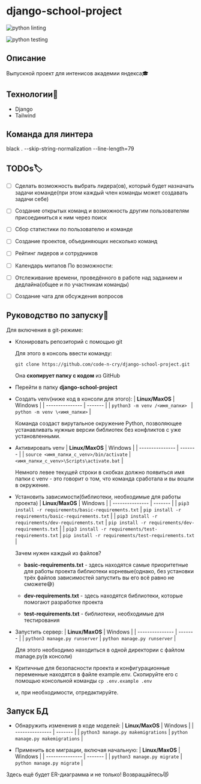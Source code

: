 # django-school-project

![python linting](https://github.com/code-n-cry/django-school-project/actions/workflows/python-linting.yml/badge.svg)

![python testing](https://github.com/code-n-cry/django-school-project/actions/workflows/python-testing.yml/badge.svg)

## Описание
Выпускной проект для интенисов академии яндекса🎓

## Технологии📜
- Django
- Tailwind

## Команда для линтера
black . --skip-string-normalization --line-length=79

## TODOs🏷️
- [ ] Сделать возможность выбрать лидера(ов), который будет назначать задачи команде(при этом каждый член команды может создавать задачи себе)
- [ ] Создание открытых команд и возможность другим пользователям присоединиться к ним через поиск
- [ ] Сбор статистики по пользователю и команде
- [ ] Создание проектов, объединяющих несколько команд
- [ ] Рейтинг лидеров и сотрудников
- [ ] Календарь митапов
По возможности:
- [ ] Отслеживание времени, проведённого в работе над заданием и дедлайна(общее и по участникам команды)
- [ ] Создание чата для обсуждения вопросов


## Руководство по запуску🔑
Для включения в git-режиме:
- Клонировать репозиторий с помощью git

  Для этого в консоль ввести команду:
  ```Shell
  git clone https://github.com/code-n-cry/django-school-project.git
  ```
  Она **скопирует папку с кодом** из GitHub

- Перейти в папку **django-school-project**

- Создать venv(ниже код в консоли для этого):
  | **Linux/MaxOS** | Windows |
  | --------------- | ------- |
  | ```python3 -m venv /<имя_папки> ``` | ``` python -m venv \<имя_папки> ``` |
  
  Команда создаст вирутальное окружение Python, позволяющее устанавливать нужные версии библиотек без конфликтов с уже установленными.

- Активировать venv
  | **Linux/MaxOS** | Windows |
  | --------------- | ------- |
  | ``` source <имя_папки_с_venv>/bin/activate ``` | ``` <имя_папки_c_venv>\Scripts\activate.bat ``` |
  
  Немного левее текущей строки в скобках должно появиться имя папки c venv - это говорит о том, что команда сработала и вы вошли в окружение.

- Установить зависимости(библиотеки, необходимые для работы проекта) 
  | **Linux/MaxOS** | Windows |
  | --------------- | ------- |
  | ``` pip3 install -r requirements/basic-requirements.txt ``` | ``` pip install -r requirements/basic-requirements.txt ``` |
  | ``` pip3 install -r requirements/dev-requirements.txt ``` | ``` pip install -r requirements/dev-requirements.txt ``` |
  | ``` pip3 install -r requirements/test-requirements.txt ``` | ``` pip install -r requirements/test-requirements.txt ``` |
  
  Зачем нужен каждый из файлов?
  
  - **basic-requirements.txt** - здесь находятся самые приоритетные для работы проекта библиотеки корневые(однако, без установки трёх файлов зависимостей запустить вы его всё равно не сможете😅)
  
  - **dev-requirements.txt** - здесь находятся библиотеки, которые помогают разработке проекта
  
  - **test-requirements.txt** - библиотеки, необходимые для тестирования
  
- Запустить сервер:
  | **Linux/MaxOS** | Windows |
  | --------------- | ------- |
  | ``` python3 manage.py runserver ``` | ``` python manage.py runserver ``` |
  
  Для этого необходимо находиться в одной директории с файлом manage.py(в консоли)

- Критичные для безопасности проекта и конфигурационные переменные находятся в файле example.env. Скопируйте его с помощью консольной команды
  ``` cp .env.example .env ```

  и, при необходимости, отредактируйте.
 
 ## Запуск БД
 - Обнаружить изменения в коде моделей:
  | **Linux/MaxOS** | Windows |
  | --------------- | ------- |
  | ``` python3 manage.py makemigrations ``` | ``` python manage.py makemigrations ``` |
  
- Применить все миграции, включая начальную:
  | **Linux/MaxOS** | Windows |
  | --------------- | ------- |
  | ``` python3 manage.py migrate ``` | ``` python manage.py migrate ``` |
  
 Здесь ещё будет ER-диаграмма и не только! Возвращайтесь😻
